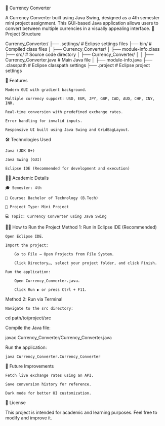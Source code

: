 💱 Currency Converter

A Currency Converter built using Java Swing, designed as a 4th semester mini project assignment. This GUI-based Java application allows users to convert between multiple currencies in a visually appealing interface.
📂 Project Structure

Currency_Converter/
├── .settings/                     # Eclipse settings files
├── bin/                            # Compiled class files
│   ├── Currency_Converter/
│   ├── module-info.class
├── src/                            # Source code directory
│   ├── Currency_Converter/
│   │   ├── Currency_Converter.java  # Main Java file
│   ├── module-info.java
├── .classpath                      # Eclipse classpath settings
├── .project                        # Eclipse project settings

🚀 Features

    Modern GUI with gradient background.

    Multiple currency support: USD, EUR, JPY, GBP, CAD, AUD, CHF, CNY, INR.

    Real-time conversion with predefined exchange rates.

    Error handling for invalid inputs.

    Responsive UI built using Java Swing and GridBagLayout.

🛠️ Technologies Used

    Java (JDK 8+)

    Java Swing (GUI)

    Eclipse IDE (Recommended for development and execution)

🧑‍🎓 Academic Details

    🎓 Semester: 4th

    🏫 Course: Bachelor of Technology (B.Tech)

    📁 Project Type: Mini Project

    💻 Topic: Currency Converter using Java Swing

🏃‍♂️ How to Run the Project
Method 1: Run in Eclipse IDE (Recommended)

    Open Eclipse IDE.

    Import the project:

        Go to File → Open Projects from File System.

        Click Directory…, select your project folder, and click Finish.

    Run the application:

        Open Currency_Converter.java.

        Click Run ▶️ or press Ctrl + F11.

Method 2: Run via Terminal

    Navigate to the src directory:

cd path/to/project/src

Compile the Java file:

javac Currency_Converter/Currency_Converter.java

Run the application:

    java Currency_Converter.Currency_Converter

📌 Future Improvements

    Fetch live exchange rates using an API.

    Save conversion history for reference.

    Dark mode for better UI customization.

📝 License

This project is intended for academic and learning purposes. Feel free to modify and improve it.
